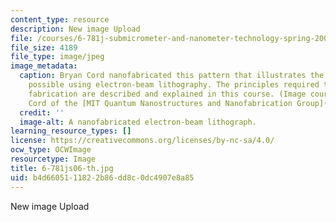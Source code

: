 ```yaml
---
content_type: resource
description: New image Upload
file: /courses/6-781j-submicrometer-and-nanometer-technology-spring-2006/b4d6605111822b86dd8c0dc4907e8a85_6-781js06-th.jpg
file_size: 4189
file_type: image/jpeg
image_metadata:
  caption: Bryan Cord nanofabricated this pattern that illustrates the exquisite resolution
    possible using electron-beam lithography. The principles required to perform this
    fabrication are described and explained in this course. (Image courtesy of Bryan
    Cord of the [MIT Quantum Nanostructures and Nanofabrication Group](http://www.rle.mit.edu/qnn).)
  credit: ''
  image-alt: A nanofabricated electron-beam lithograph.
learning_resource_types: []
license: https://creativecommons.org/licenses/by-nc-sa/4.0/
ocw_type: OCWImage
resourcetype: Image
title: 6-781js06-th.jpg
uid: b4d66051-1182-2b86-dd8c-0dc4907e8a85
---
```

New image Upload